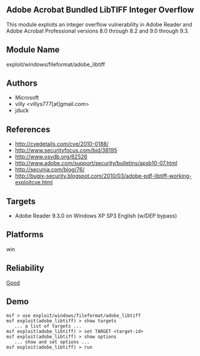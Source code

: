 ## Adobe Acrobat Bundled LibTIFF Integer Overflow

This module exploits an integer overflow vulnerability in 
Adobe Reader and Adobe Acrobat Professional versions 8.0 
through 8.2 and 9.0 through 9.3.


## Module Name
exploit/windows/fileformat/adobe_libtiff

## Authors
* Microsoft
* villy <villys777[at]gmail.com>
* jduck


## References
* http://cvedetails.com/cve/2010-0188/
* http://www.securityfocus.com/bid/38195
* http://www.osvdb.org/62526
* http://www.adobe.com/support/security/bulletins/apsb10-07.html
* http://secunia.com/blog/76/
* http://bugix-security.blogspot.com/2010/03/adobe-pdf-libtiff-working-exploitcve.html



## Targets
* Adobe Reader 9.3.0 on Windows XP SP3 English (w/DEP bypass)


## Platforms
win

## Reliability
[Good](https://github.com/rapid7/metasploit-framework/wiki/Exploit-Ranking)

## Demo

```
msf > use exploit/windows/fileformat/adobe_libtiff
msf exploit(adobe_libtiff) > show targets
   ... a list of targets ...
msf exploit(adobe_libtiff) > set TARGET <target-id>
msf exploit(adobe_libtiff) > show options
   ... show and set options ...
msf exploit(adobe_libtiff) > run
```
    
    